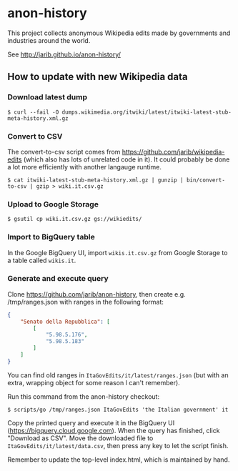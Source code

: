 # anon-history

This project collects anonymous Wikipedia edits made by governments and industries around the world.

See http://jarib.github.io/anon-history/

## How to update with new Wikipedia data

### Download latest dump

    $ curl --fail -O dumps.wikimedia.org/itwiki/latest/itwiki-latest-stub-meta-history.xml.gz

### Convert to CSV

The convert-to-csv script comes from https://github.com/jarib/wikipedia-edits (which also has lots of unrelated code in it). It could probably be done a lot more efficiently with another langauge runtime.

    $ cat itwiki-latest-stub-meta-history.xml.gz | gunzip | bin/convert-to-csv | gzip > wiki.it.csv.gz

### Upload to Google Storage

    $ gsutil cp wiki.it.csv.gz gs://wikiedits/

### Import to BigQuery table

In the Google BigQuery UI, import `wikis.it.csv.gz` from Google Storage to a table called `wikis.it`.

### Generate and execute query

Clone https://github.com/jarib/anon-history, then create e.g. /tmp/ranges.json with ranges in the following format:

```json
{
    "Senato della Repubblica": [
        [
            "5.98.5.176",
            "5.98.5.183"
        ]
    ]
}
```

You can find old ranges in `ItaGovEdits/it/latest/ranges.json` (but with an extra, wrapping object for some reason I can't remember).

Run this command from the anon-history checkout:

    $ scripts/go /tmp/ranges.json ItaGovEdits 'the Italian government' it

Copy the printed query and execute it in the BigQuery UI (https://bigquery.cloud.google.com).
When the query has finished, click "Download as CSV". Move the downloaded file to `ItaGovEdits/it/latest/data.csv`, then press any key to let the script finish.

Remember to update the top-level index.html, which is maintained by hand.



